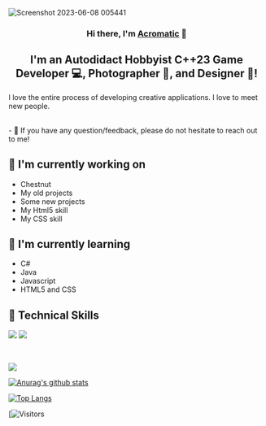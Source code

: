 

![Screenshot 2023-06-08 005441](https://github.com/Acromatic/Acromatic/assets/8341068/bf26f65d-0d31-48c9-8894-c0e60dd1ee9f)

<h3 align="center">
Hi there, I'm <a href="" target="_blank" rel="noreferrer">Acromatic</a> 👋
</h3>

<h2 align="center">
I'm an Autodidact Hobbyist C++23 Game Developer 💻, Photographer 📸, and Designer 🎨!
</h2> 

I love the entire process of developing creative applications. I love to meet new people. 

</br>
- 💬 If you have any question/feedback, please do not hesitate to reach out to me!

## 🔭 I'm currently working on

- Chestnut
- My old projects
- Some new projects
- My Html5 skill
- My CSS skill

## 🌱 I'm currently learning

- C#
- Java
- Javascript
- HTML5 and CSS  

## 💼 Technical Skills


![](https://img.shields.io/badge/Code-JavaScript-informational?style=flat&logo=JavaScript&color=F7DF1E)
![](https://img.shields.io/badge/Code-HTML5-informational?style=flat&logo=HTML5&color=E34F26)

</br>

![](https://img.shields.io/badge/Style-CSS3-informational?style=flat&logo=CSS3&color=1572B6)



[![Anurag's github stats](https://github-readme-stats.vercel.app/api?username=Acromatic)](https://github.com/Acromatic)

[![Top Langs](https://github-readme-stats.vercel.app/api/top-langs/?username=Acromatic&layout=compact)](https://github.com/Acromatic)

[![Visitors](https://visitor-badge.glitch.me/badge?page_id=Acromatic.Acromatic)
